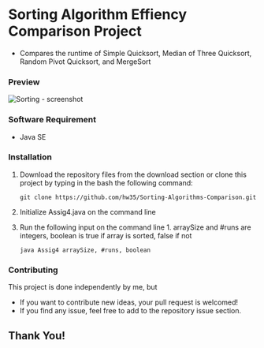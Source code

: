 # Sorting Algorithm Effiency Comparison Project
* Compares the runtime of Simple Quicksort, Median of Three Quicksort, Random Pivot Quicksort, and MergeSort

### Preview
![Sorting - screenshot](BlackJack_output.png)


### Software Requirement
* Java SE

### Installation

1. Download the repository files from the download section or clone this project by typing in the bash the following command:

       git clone https://github.com/hw35/Sorting-Algorithms-Comparison.git
2. Initialize Assig4.java on the command line
3. Run the following input on the command line
       1. arraySize and #runs are integers, boolean is true if array is sorted, false if not
       
       java Assig4 arraySize, #runs, boolean

### Contributing
This project is done independently by me, but
- If you want to contribute new ideas, your pull request is welcomed!
- If you find any issue, feel free to add to the repository issue section.

## Thank You!
